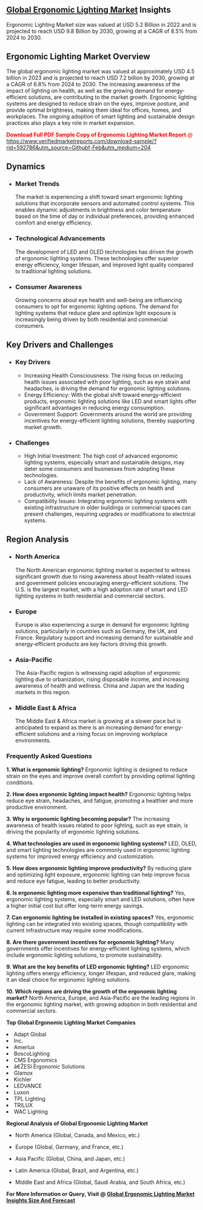 <h2><a href="https://www.verifiedmarketreports.com/download-sample/?rid=592786&amp;utm_source=Githubf&amp;utm_medium=204" target="_blank">Global Ergonomic Lighting Market</a> Insights</h2><p>Ergonomic Lighting Market size was valued at USD 5.2 Billion in 2022 and is projected to reach USD 9.8 Billion by 2030, growing at a CAGR of 8.5% from 2024 to 2030.</p><p> <h2>Ergonomic Lighting Market Overview</h2> <p>The global ergonomic lighting market was valued at approximately USD 4.5 billion in 2023 and is projected to reach USD 7.2 billion by 2030, growing at a CAGR of 6.8% from 2024 to 2030. The increasing awareness of the impact of lighting on health, as well as the growing demand for energy-efficient solutions, are contributing to the market growth. Ergonomic lighting systems are designed to reduce strain on the eyes, improve posture, and provide optimal brightness, making them ideal for offices, homes, and workplaces. The ongoing adoption of smart lighting and sustainable design practices also plays a key role in market expansion.</p> <p><p><span class=""><span style="color: #ff0000;"><strong>Download Full PDF Sample Copy of Ergonomic Lighting Market Report</strong> @ </span><a href="https://www.verifiedmarketreports.com/download-sample/?rid=592786&amp;utm_source=Githubf-Feb&amp;utm_medium=204" target="_blank">https://www.verifiedmarketreports.com/download-sample/?rid=592786&amp;utm_source=Githubf-Feb&amp;utm_medium=204</a></span></p></p> <h2>Dynamics</h2> <ul> <li><h3>Market Trends</h3> The market is experiencing a shift toward smart ergonomic lighting solutions that incorporate sensors and automated control systems. This enables dynamic adjustments in brightness and color temperature based on the time of day or individual preferences, providing enhanced comfort and energy efficiency.</li> <li><h3>Technological Advancements</h3> The development of LED and OLED technologies has driven the growth of ergonomic lighting systems. These technologies offer superior energy efficiency, longer lifespan, and improved light quality compared to traditional lighting solutions.</li> <li><h3>Consumer Awareness</h3> Growing concerns about eye health and well-being are influencing consumers to opt for ergonomic lighting options. The demand for lighting systems that reduce glare and optimize light exposure is increasingly being driven by both residential and commercial consumers.</li> </ul> <h2>Key Drivers and Challenges</h2> <ul> <li><h3>Key Drivers</h3> <ul> <li>Increasing Health Consciousness: The rising focus on reducing health issues associated with poor lighting, such as eye strain and headaches, is driving the demand for ergonomic lighting solutions.</li> <li>Energy Efficiency: With the global shift toward energy-efficient products, ergonomic lighting solutions like LED and smart lights offer significant advantages in reducing energy consumption.</li> <li>Government Support: Governments around the world are providing incentives for energy-efficient lighting solutions, thereby supporting market growth.</li> </ul> </li> <li><h3>Challenges</h3> <ul> <li>High Initial Investment: The high cost of advanced ergonomic lighting systems, especially smart and sustainable designs, may deter some consumers and businesses from adopting these technologies.</li> <li>Lack of Awareness: Despite the benefits of ergonomic lighting, many consumers are unaware of its positive effects on health and productivity, which limits market penetration.</li> <li>Compatibility Issues: Integrating ergonomic lighting systems with existing infrastructure in older buildings or commercial spaces can present challenges, requiring upgrades or modifications to electrical systems.</li> </ul> </li> </ul> <h2>Region Analysis</h2> <ul> <li><h3>North America</h3> The North American ergonomic lighting market is expected to witness significant growth due to rising awareness about health-related issues and government policies encouraging energy-efficient solutions. The U.S. is the largest market, with a high adoption rate of smart and LED lighting systems in both residential and commercial sectors.</li> <li><h3>Europe</h3> Europe is also experiencing a surge in demand for ergonomic lighting solutions, particularly in countries such as Germany, the UK, and France. Regulatory support and increasing demand for sustainable and energy-efficient products are key factors driving this growth.</li> <li><h3>Asia-Pacific</h3> The Asia-Pacific region is witnessing rapid adoption of ergonomic lighting due to urbanization, rising disposable income, and increasing awareness of health and wellness. China and Japan are the leading markets in this region.</li> <li><h3>Middle East & Africa</h3> The Middle East & Africa market is growing at a slower pace but is anticipated to expand as there is an increasing demand for energy-efficient solutions and a rising focus on improving workplace environments.</li> </ul> <h3>Frequently Asked Questions</h3> <p><strong>1. What is ergonomic lighting?</strong> Ergonomic lighting is designed to reduce strain on the eyes and improve overall comfort by providing optimal lighting conditions.</p> <p><strong>2. How does ergonomic lighting impact health?</strong> Ergonomic lighting helps reduce eye strain, headaches, and fatigue, promoting a healthier and more productive environment.</p> <p><strong>3. Why is ergonomic lighting becoming popular?</strong> The increasing awareness of health issues related to poor lighting, such as eye strain, is driving the popularity of ergonomic lighting solutions.</p> <p><strong>4. What technologies are used in ergonomic lighting systems?</strong> LED, OLED, and smart lighting technologies are commonly used in ergonomic lighting systems for improved energy efficiency and customization.</p> <p><strong>5. How does ergonomic lighting improve productivity?</strong> By reducing glare and optimizing light exposure, ergonomic lighting can help improve focus and reduce eye fatigue, leading to better productivity.</p> <p><strong>6. Is ergonomic lighting more expensive than traditional lighting?</strong> Yes, ergonomic lighting systems, especially smart and LED solutions, often have a higher initial cost but offer long-term energy savings.</p> <p><strong>7. Can ergonomic lighting be installed in existing spaces?</strong> Yes, ergonomic lighting can be integrated into existing spaces, though compatibility with current infrastructure may require some modifications.</p> <p><strong>8. Are there government incentives for ergonomic lighting?</strong> Many governments offer incentives for energy-efficient lighting systems, which include ergonomic lighting solutions, to promote sustainability.</p> <p><strong>9. What are the key benefits of LED ergonomic lighting?</strong> LED ergonomic lighting offers energy efficiency, longer lifespan, and reduced glare, making it an ideal choice for ergonomic lighting solutions.</p> <p><strong>10. Which regions are driving the growth of the ergonomic lighting market?</strong> North America, Europe, and Asia-Pacific are the leading regions in the ergonomic lighting market, with growing adoption in both residential and commercial sectors.</p> </p><p><strong>Top Global Ergonomic Lighting Market Companies</strong></p><div data-test-id=""><p><li>Adapt Global</li><li> Inc.</li><li> Amerlux</li><li> BoscoLighting</li><li> CMS Ergonomics</li><li> â€ŽESI Ergonomic Solutions</li><li> Glamox</li><li> Kichler</li><li> LEDVANCE</li><li> Luxon</li><li> TPL Lighting</li><li> TRILUX</li><li> WAC Lighting</li></p><div><strong>Regional Analysis of&nbsp;Global Ergonomic Lighting Market</strong></div><ul><li dir="ltr"><p dir="ltr">North America&nbsp;(Global, Canada, and Mexico, etc.)</p></li><li dir="ltr"><p dir="ltr">Europe (Global, Germany, and France, etc.)</p></li><li dir="ltr"><p dir="ltr">Asia Pacific&nbsp;(Global, China, and Japan, etc.)</p></li><li dir="ltr"><p dir="ltr">Latin America&nbsp;(Global, Brazil, and Argentina, etc.)</p></li><li dir="ltr">Middle East and Africa&nbsp;(Global, Saudi Arabia, and South Africa, etc.)</li></ul><p><strong>For More Information or Query, Visit @&nbsp;</strong><strong><a href="https://www.verifiedmarketreports.com/product/ergonomic-lighting-market/?utm_source=Githubf&amp;utm_medium=204" target="_blank">Global Ergonomic Lighting Market Insights Size And Forecast</a></strong></p></div>
